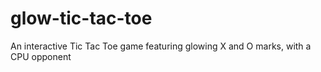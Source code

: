 # glow-tic-tac-toe
An interactive Tic Tac Toe game featuring glowing X and O marks, with a CPU opponent
